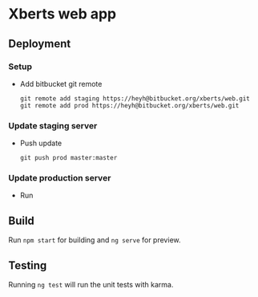 # Xberts web app

## Deployment

### Setup
  
  - Add bitbucket git remote
  
        git remote add staging https://heyh@bitbucket.org/xberts/web.git
        git remote add prod https://heyh@bitbucket.org/xberts/web.git
        
### Update staging server
  - Push update
  
        git push prod master:master
        
### Update production server
  - Run 
        
## Build

Run `npm start` for building and `ng serve` for preview.

## Testing

Running `ng test` will run the unit tests with karma.
